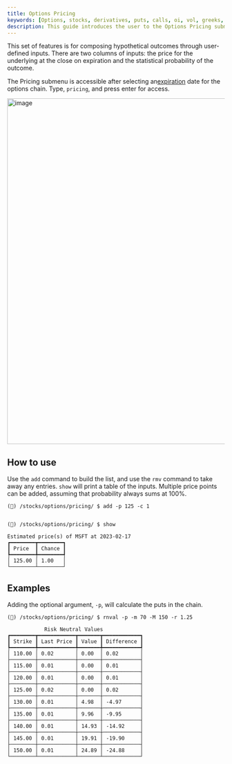 ```yaml
---
title: Options Pricing
keywords: [Options, stocks, derivatives, puts, calls, oi, vol, greeks, hedge, gamme, delta, theta, rho, vanna, vomma, phi, charm, iv, volatility, implied, realized, price, last, bid, ask, expiry, expiration, chains, chain, put, call]
description: This guide introduces the user to the Options Pricing submenu, within the Options menu.
---
```


This set of features is for composing hypothetical outcomes through user-defined inputs. There are two columns of inputs: the price for the underlying at the close on expiration and the statistical probability of the outcome.

The Pricing submenu is accessible after selecting an<a href="/terminal/reference/stocks/options/exp" target="_blank" rel="noreferrer noopener">expiration</a> date for the options chain. Type, `pricing`, and press enter for access.

<img width="800" alt="image" src="https://user-images.githubusercontent.com/46355364/218987795-887c2f76-73f3-44ff-a6f5-35b392616186.png"></img>

## How to use

Use the `add` command to build the list, and use the `rmv` command to take away any entries. `show` will print a table of the inputs. Multiple price points can be added, assuming that probability always sums at 100%.

```
(🦋) /stocks/options/pricing/ $ add -p 125 -c 1


(🦋) /stocks/options/pricing/ $ show

Estimated price(s) of MSFT at 2023-02-17
┏━━━━━━━━┳━━━━━━━━┓
┃ Price  ┃ Chance ┃
┡━━━━━━━━╇━━━━━━━━┩
│ 125.00 │ 1.00   │
└────────┴────────┘
```

## Examples

Adding the optional argument, `-p`, will calculate the puts in the chain.

```
(🦋) /stocks/options/pricing/ $ rnval -p -m 70 -M 150 -r 1.25

            Risk Neutral Values
┏━━━━━━━━┳━━━━━━━━━━━━┳━━━━━━━┳━━━━━━━━━━━━┓
┃ Strike ┃ Last Price ┃ Value ┃ Difference ┃
┡━━━━━━━━╇━━━━━━━━━━━━╇━━━━━━━╇━━━━━━━━━━━━┩
│ 110.00 │ 0.02       │ 0.00  │ 0.02       │
├────────┼────────────┼───────┼────────────┤
│ 115.00 │ 0.01       │ 0.00  │ 0.01       │
├────────┼────────────┼───────┼────────────┤
│ 120.00 │ 0.01       │ 0.00  │ 0.01       │
├────────┼────────────┼───────┼────────────┤
│ 125.00 │ 0.02       │ 0.00  │ 0.02       │
├────────┼────────────┼───────┼────────────┤
│ 130.00 │ 0.01       │ 4.98  │ -4.97      │
├────────┼────────────┼───────┼────────────┤
│ 135.00 │ 0.01       │ 9.96  │ -9.95      │
├────────┼────────────┼───────┼────────────┤
│ 140.00 │ 0.01       │ 14.93 │ -14.92     │
├────────┼────────────┼───────┼────────────┤
│ 145.00 │ 0.01       │ 19.91 │ -19.90     │
├────────┼────────────┼───────┼────────────┤
│ 150.00 │ 0.01       │ 24.89 │ -24.88     │
└────────┴────────────┴───────┴────────────┘
```

